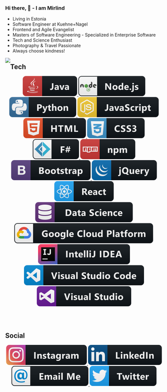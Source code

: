 ### Hi there, 👋 - I am Mirlind

* Living in Estonia
* Software Engineer at Kuehne+Nagel
* Frontend and Agile Evangelist
* Masters of Software Engineering - Specialized in Enterprise Software
* Tech and Science Enthusiast
* Photography & Travel Passionate
* Always choose kindness!

<a href="https://lon9.github.io">
   <img align="left" src="https://github-readme-stats.vercel.app/api/top-langs/?username=mirlindm&hide=jupyter%20notebook" />
</a>

## Tech

<p align="center">
      <a href="#">
   <img src="https://raw.githubusercontent.com/mirlindm/mirlindm/master/svg/dev/languages/java.svg" alt="example badge" style="vertical-align:top margin:6px 4px">
</a> 
      <a href="#">
   <img src="https://raw.githubusercontent.com/mirlindm/mirlindm/master/svg/dev/frameworks/nodejs.svg" alt="example badge" style="vertical-align:top margin:6px 4px">
</a> 
   <a href="#">
    <img src="https://raw.githubusercontent.com/mirlindm/mirlindm/master/svg/dev/languages/python.svg" alt="example badge" style="vertical-align:top margin:6px 4px">
  </a>  
     <a href="#">
     <img src="https://raw.githubusercontent.com/mirlindm/mirlindm/master/svg/dev/languages/js.svg" alt="example badge" style="vertical-align:top margin:6px 4px">
  </a>  
  
   <a href="#">
   <img src="https://raw.githubusercontent.com/mirlindm/mirlindm/master/svg/dev/languages/html.svg" alt="example badge" style="vertical-align:top margin:6px 4px">
</a>    
   <a href="#">
     <img src="https://raw.githubusercontent.com/mirlindm/mirlindm/master/svg/dev/languages/css3.svg" alt="example badge" style="vertical-align:top margin:6px 4px">
  </a>  
     <a href="#">
    <img src="https://raw.githubusercontent.com/mirlindm/mirlindm/master/svg/dev/languages/fsharp.svg" alt="example badge" style="vertical-align:top margin:6px 4px">
  </a>  
    <a href="#">
    <img src="https://raw.githubusercontent.com/mirlindm/mirlindm/master/svg/dev/services/npm.svg" alt="example badge" style="vertical-align:top margin:6px 4px">
  </a>  
  
     


   <a href="#">
   <img src="https://raw.githubusercontent.com/mirlindm/mirlindm/master/svg/dev/frameworks/bootstrap.svg" alt="example badge" style="vertical-align:top margin:6px 4px">
</a>  

   <a href="#">
   <img src="https://raw.githubusercontent.com/mirlindm/mirlindm/master/svg/dev/frameworks/jquery.svg" alt="example badge" style="vertical-align:top margin:6px 4px">
</a>  
   <a href="#">
   <img src="https://raw.githubusercontent.com/mirlindm/mirlindm/master/svg/dev/frameworks/react.svg" alt="example badge" style="vertical-align:top margin:6px 4px">
</a>  
   <a href="#">
   <img src="https://raw.githubusercontent.com/mirlindm/mirlindm/master/svg/dev/misc/datascience.svg" alt="example badge" style="vertical-align:top margin:6px 4px">
</a>  
   <a href="#">
  <img src="https://raw.githubusercontent.com/mirlindm/mirlindm/master/svg/dev/services/google_cloud_platform.svg" alt="example badge" style="vertical-align:top margin:6px 4px">
</a>  
   
  
  <a href="#">
  <img src="https://raw.githubusercontent.com/mirlindm/mirlindm/master/svg/dev/tools/jetbrains_intellij.svg" alt="example badge" style="vertical-align:top margin:6px 4px">
</a>  
     
 
 
   <a href="#">
  <img src="https://raw.githubusercontent.com/mirlindm/mirlindm/master/svg/dev/tools/visualstudio_code.svg" alt="example badge" style="vertical-align:top margin:6px 4px">
</a>  
 
 
 
  
   <a href="#">
   <img src="https://raw.githubusercontent.com/mirlindm/mirlindm/master/svg/dev/tools/visualstudio.svg" alt="example badge" style="vertical-align:top margin:6px 4px">
</a>   
 </p>
 <br/> <br/>

   ## Social
<p align="center">
  <a href="https://www.instagram.com/mirlindmurati/">
   <img src="https://raw.githubusercontent.com/mirlindm/mirlindm/master/svg/social/instagram.svg" alt="example badge" style="vertical-align:top margin:6px 4px">
   </a>  
   
   <a href="https://www.linkedin.com/in/mirlind-murati-747428159/">
   <img src="https://raw.githubusercontent.com/mirlindm/mirlindm/master/svg/social/linkedin.svg" alt="example badge" style="vertical-align:top margin:6px 4px">
   </a>  
      <a href="mailto:mirlindmurati@outlook.com">
   <img src="https://raw.githubusercontent.com/mirlindm/mirlindm/master/svg/social/email_me.svg" alt="example badge" style="vertical-align:top margin:6px 4px">
   </a> 
   
   <a href="https://twitter.com/mirlindmurati">
 <img src="https://raw.githubusercontent.com/mirlindm/mirlindm/master/svg/social/twitter.svg" alt="example badge" style="vertical-align:top margin:6px 4px">
   </a> 
   </p>

<!--
**mirlindm/mirlindm** is a ✨ _special_ ✨ repository because its `README.md` (this file) appears on your GitHub profile.

Here are some ideas to get you started:
[![Top Langs](https://github-readme-stats.vercel.app/api/top-langs/?username=mirlindm&layout=compact&hide=Jupyter)](https://github.com/mirlindm/github-readme-stats)

- 🌱 I’m currently learning ...

- 👯 I’m looking to collaborate on ...
- 🤔 I’m looking for help with ...
- 💬 Ask me about ...
- 📫 How to reach me: ...
- 😄 Pronouns: ...
- ⚡ Fun fact: ...
-->
